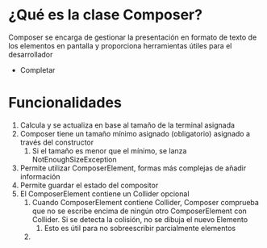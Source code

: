# ¿Qué es la clase Composer?
Composer se encarga de gestionar la presentación en formato de texto de los elementos en pantalla y proporciona herramientas útiles para el desarrollador

* Completar

# Funcionalidades
1. Calcula y se actualiza en base al tamaño de la terminal asignada
2. Composer tiene un tamaño mínimo asignado (obligatorio) asignado a través del constructor
    1. Si el tamaño es menor que el mínimo, se lanza NotEnoughSizeException
3. Permite utilizar ComposerElement, formas más complejas de añadir información
4. Permite guardar el estado del compositor
5. El ComposerElement contiene un Collider opcional
   1. Cuando ComposerElement contiene Collider, Composer comprueba que no se escribe encima de ningún otro ComposerElement con Collider. Si se detecta la colisión, no se dibuja el nuevo Elemento
        1. Esto es útil para no sobreescribir parcialmente elementos
   2.